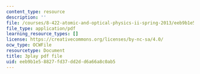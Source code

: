 ```yaml
---
content_type: resource
description: ''
file: /courses/8-422-atomic-and-optical-physics-ii-spring-2013/eeb9b1e58827fd37dd2dd6a66a8c0ab5_sYS3OCiLDzA.pdf
file_type: application/pdf
learning_resource_types: []
license: https://creativecommons.org/licenses/by-nc-sa/4.0/
ocw_type: OCWFile
resourcetype: Document
title: 3play pdf file
uid: eeb9b1e5-8827-fd37-dd2d-d6a66a8c0ab5
---
```

